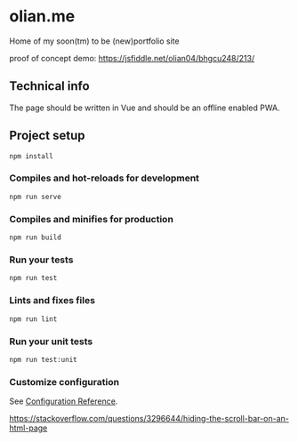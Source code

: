 # olian.me
Home of my soon(tm) to be (new)portfolio site

proof of concept demo: https://jsfiddle.net/olian04/bhgcu248/213/

## Technical info

The page should be written in Vue and should be an offline enabled PWA.

## Project setup
```
npm install
```

### Compiles and hot-reloads for development
```
npm run serve
```

### Compiles and minifies for production
```
npm run build
```

### Run your tests
```
npm run test
```

### Lints and fixes files
```
npm run lint
```

### Run your unit tests
```
npm run test:unit
```

### Customize configuration
See [Configuration Reference](https://cli.vuejs.org/config/).

https://stackoverflow.com/questions/3296644/hiding-the-scroll-bar-on-an-html-page
